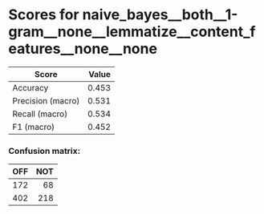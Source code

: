 # Scores for naive_bayes__both__1-gram__none__lemmatize__content_features__none__none
|      Score      |Value|
|-----------------|----:|
|Accuracy         |0.453|
|Precision (macro)|0.531|
|Recall (macro)   |0.534|
|F1 (macro)       |0.452|

### Confusion matrix:
|OFF|NOT|
|--:|--:|
|172| 68|
|402|218|
